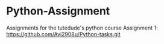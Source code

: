 # Python-Assignment
Assignments for the tutedude's python course
Assignment 1: https://github.com/Avi2908u/Python-tasks.git
